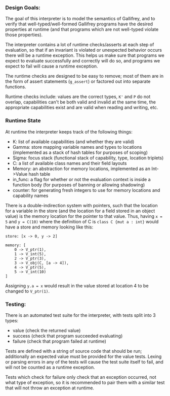### Design Goals:

The goal of this interpreter is to model the semantics of Gallifrey, and to verify that well-typed/well-formed Gallifrey programs have the desired properties at runtime (and that programs which are not well-typed violate those properties). 

The interpreter contains a lot of runtime checks/asserts  at each step of evaluation, so that if an invariant is violated or unexpected behavior occurs there will be a runtime exception. This helps us make sure that programs we expect to evaluate successfully and correctly will do so, and programs we expect to fail will cause a runtime exception.

The runtime checks are designed to be easy to remove; most of them are in the form of assert statements (`g_assert`) or factored out into separate functions.

Runtime checks include: values are the correct types, `K'` and `P` do not overlap, capabilities can't be both valid and invalid at the same time, the appropriate capabilities exist and are valid when reading and writing, etc.

### Runtime State
At runtime the interpreter keeps track of the following things:
- K: list of available capabilities (and whether they are valid)
- Gamma: store mapping variable names and types to locations (implemented as a stack of hash tables for purposes of scoping)
- Sigma: focus stack (functional stack of capability, type, location triplets)
- C: a list of available class names and their field layouts
- Memory: an abstraction for memory locations, implemented as an Int->Value hash table
- in_func: a flag for whether or not the evaluation context is inside a function body (for purposes of banning or allowing shadowing)
- counter: for generating fresh integers to use for memory locations and capability names

There is a double-indirection system with pointers, such that the location for a variable in the store (and the location for a field stored in an object value) is the memory location for the pointer to that value. Thus, having `x = 5` and `y = C(10)` where the definition of C is `class C {mut a : int}` would have a store and memory looking like this:

```
store: [x -> 0, y -> 2]

memory: [
    0 -> V_ptr(1), 
    1 -> V_int(5), 
    2 -> V_ptr(3), 
    3 -> V_obj(C, [a -> 4]), 
    4 -> V_ptr(5), 
    5 -> V_int(10)
]
```
Assigning `y.a = x` would result in the value stored at location 4 to be changed to `V_ptr(1)`.

### Testing:

There is an automated test suite for the interpreter, with tests split into 3 types: 
- value (check the returned value)
- success (check that program succeeded evaluating)
- failure (check that program failed at runtime)

Tests are defined with a string of source code that should be run; additionally an expected value must be provided for the value tests. Lexing or parsing errors in any of the tests will cause the test suite itself to fail, and will not be counted as a runtime exception. 

Tests which check for failure only check that an exception occurred, not what type of exception, so it is recommended to pair them with a similar test that will not throw an exception at runtime.

